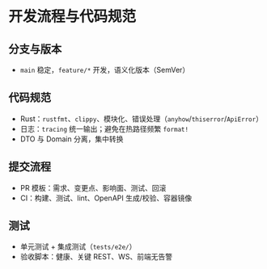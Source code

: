 # 开发流程与代码规范

## 分支与版本

- `main` 稳定，`feature/*` 开发，语义化版本（SemVer）

## 代码规范

- Rust：`rustfmt`、`clippy`、模块化、错误处理（`anyhow`/`thiserror`/`ApiError`）
- 日志：`tracing` 统一输出；避免在热路径频繁 `format!`
- DTO 与 Domain 分离，集中转换

## 提交流程

- PR 模板：需求、变更点、影响面、测试、回滚
- CI：构建、测试、lint、OpenAPI 生成/校验、容器镜像

## 测试

- 单元测试 + 集成测试（`tests/e2e/`）
- 验收脚本：健康、关键 REST、WS、前端无告警
